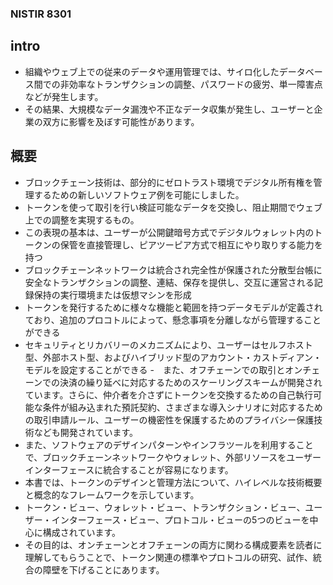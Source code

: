 ### NISTIR 8301

## intro
- 組織やウェブ上での従来のデータや運用管理では、サイロ化したデータベース間での非効率なトランザクションの調整、パスワードの疲労、単一障害点などが発生します。
- その結果、大規模なデータ漏洩や不正なデータ収集が発生し、ユーザーと企業の双方に影響を及ぼす可能性があります。


## 概要
- ブロックチェーン技術は、部分的にゼロトラスト環境でデジタル所有権を管理するための新しいソフトウェア例を可能にしました。
- トークンを使って取引を行い検証可能なデータを交換し、阻止期間でウェブ上での調整を実現するもの。
- この表現の基本は、ユーザーが公開鍵暗号方式でデジタルウォレット内のトークンの保管を直接管理し、ピアツーピア方式で相互にやり取りする能力を持つ
- ブロックチェーンネットワークは統合され完全性が保護された分散型台帳に安全なトランザクションの調整、連結、保存を提供し、交互に運営される記録保持の実行環境または仮想マシンを形成
- トークンを発行するために様々な機能と範囲を持つデータモデルが定義されており、追加のプロコトルによって、懸念事項を分離しながら管理することができる
- セキュリティとリカバリーのメカニズムにより、ユーザーはセルフホスト型、外部ホスト型、およびハイブリッド型のアカウント・カストディアン・モデルを設定することができる
-　また、オフチェーンでの取引とオンチェーンでの決済の繰り延べに対応するためのスケーリングスキームが開発されています。さらに、仲介者を介さずにトークンを交換するための自己執行可能な条件が組み込まれた預託契約、さまざまな導入シナリオに対応するための取引申請ルール、ユーザーの機密性を保護するためのプライバシー保護技術なども開発されています。
- また、ソフトウェアのデザインパターンやインフラツールを利用することで、ブロックチェーンネットワークやウォレット、外部リソースをユーザーインターフェースに統合することが容易になります。
- 本書では、トークンのデザインと管理方法について、ハイレベルな技術概要と概念的なフレームワークを示しています。
- トークン・ビュー、ウォレット・ビュー、トランザクション・ビュー、ユーザー・インターフェース・ビュー、プロトコル・ビューの5つのビューを中心に構成されています。
- その目的は、オンチェーンとオフチェーンの両方に関わる構成要素を読者に理解してもらうことで、トークン関連の標準やプロトコルの研究、試作、統合の障壁を下げることにあります。
